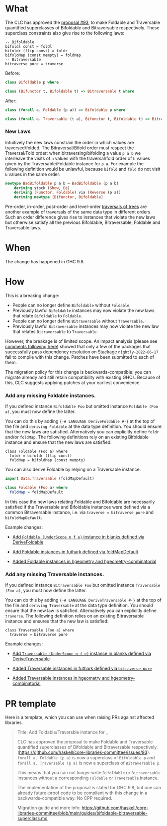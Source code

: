 # What
The CLC has approved the [proposal #93](https://github.com/haskell/core-libraries-committee/issues/93), to make Foldable and Traversable quantified superclasses of Bifoldable and Bitraversable respectively.
These superclass constraints also give rise to the following laws:
```
-- Bifoldable
bifoldl const = foldl
bifoldr (flip const) = foldr
bifoldMap (const mempty) = foldMap
-- Bitraversable
bitraverse pure = traverse
```

Before:
```haskell
class Bifoldable p where

class (Bifunctor t, Bifoldable t) => Bitraversable t where
```

After:
```haskell
class (forall a. Foldable (p a)) => Bifoldable p where

class (forall a. Traversable (t a), Bifunctor t, Bifoldable t) => Bitraversable t where
```

### New Laws

Intuitively the new laws constrain the order in which values are traversed/folded. The Bitraversal/Bifold order must respect the Traversal/Fold order: when bitraversing/bifolding a value `p a b` we interleave the visits of `a` values with the traversal/fold order of `b` values given by the Traversable/Foldable instance for `p a`. For example the following definition would be unlawful, because `bifold` and `fold` do not visit `b` values in the same order:
```haskell
newtype BadBifoldable p a b = BadBifoldable (p a b)
    deriving stock (Show, Eq)
    deriving (Functor, Foldable) via (Reverse (p a))
    deriving newtype (Bifunctor, Bifoldable)
```
Pre-order, in-order, post-order and level-order [traversals of trees](https://hackage.haskell.org/package/base-4.18.0.0/docs/Data-Traversable.html#g:12) are another example of traversals of the same data type in different orders. Such an order difference gives rise to instances that violate the new laws but otherwise satisfy all the previous Bifoldable, Bitraversable, Foldable and Traversable laws.

# When

The change has happened in GHC 9.8.

# How

This is a breaking change:

- People can no longer define `Bifoldable` without `Foldable`.
- Previously lawful `Bifoldable` instances may now violate the new laws that relate `Bifoldable` to `Foldable`.
- People can no longer define `Bitraversable` without `Traversable`.
- Previously lawful `Bitraversable` instances may now violate the new law that relates `Bitraversable` to `Traversable`.

However, the breakage is of limited scope.
An impact analysis (please see [comments following here](https://github.com/haskell/core-libraries-committee/issues/93#issuecomment-1585930550))
showed that only a few of the packages that successfully pass dependency resolution on Stackage `nightly-2022-06-17` fail to compile with this change.
Patches have been submitted to each of them.

The migration policy for this change is backwards-compatible: you can migrate already and still retain compatibility with existing GHCs.
Because of this, CLC suggests applying patches at your earliest convenience.

### Add any missing Foldable instances.

If you defined instance `Bifoldable Foo` but omitted instance `Foldable (Foo a)`, you must now define the latter.

You can do this by adding `{-# LANGUAGE DeriveFoldable #-}` at the top of the file and `deriving Foldable` at the data type definition. You should ensure that the new laws are satisfied.
Alternatively you can explicitly define `foldr` and/or `foldMap`. The following definitions rely on an existing Bifoldable instance and ensure that the new laws are satisfied:
```
class Foldable (Foo a) where
  foldr = bifoldr (flip const)
  foldMap = bifoldMap (const mempty)
```
You can also derive Foldable by relying on a Traversable instance.
```haskell
import Data.Traversable (foldMapDefault)

class Foldable (Foo a) where
  foldMap = foldMapDefault
```
In this case the new laws relating Foldable and Bifoldable are necessarily satisfied if the Traversable and Bifoldable instances were defined via a common Bitraversable instance, i.e. via `traverse = bitraverse pure` and `bifoldMapDefault`.

   Example changes:

   - [Add `Foldable (UnderScope n f e)` instance in blanks defined via DeriveFoldable](https://github.com/ejconlon/blanks/pull/1/files)

   - [Add Foldable instances in futhark defined via foldMapDefault](https://github.com/diku-dk/futhark/pull/1955/files)

   - [Added Foldable instances in hgeometry and hgeometry-combinatorial](https://github.com/noinia/hgeometry/pull/210/files)

### Add any missing Traversable instances.

If you defined instance `Bitraversable Foo` but omitted instance `Traversable (Foo a)`, you must now define the latter.

You can do this by adding `{-# LANGUAGE DeriveTraversable #-}` at the top of the file and `deriving Traversable` at the data type definition. You should ensure that the new law is satisfied.
Alternatively you can explicitly define `traverse`. The following definition relies on an existing Bitraversable instance and ensures that the new law is satisfied:
```
class Traversable (Foo a) where
  traverse = bitraverse pure
```

   Example changes:

   - [Add `Traversable (UnderScope n f e)` instance in blanks defined via DeriveTraversable](https://github.com/ejconlon/blanks/pull/1/files)

   - [Added Traversable instances in futhark defined via `bitraverse pure`](https://github.com/diku-dk/futhark/pull/1955/files)

   - [Added Traversable instances in hgeometry and hgeometry-combinatorial](https://github.com/noinia/hgeometry/pull/210/files)

# PR template

Here is a template, which you can use when raising PRs against affected libraries.

> Title: Add Foldable/Traversble instance for _
>
> CLC has approved the proposal to make Foldable and Traversable quantified superclasses of 
> Bifoldable and Bitraversable respectively.
> (https://github.com/haskell/core-libraries-committee/issues/93).
> `forall a. Foldable (p a)` is now a superclass of `Bifoldable p` and
> `forall a. Traversable (p a)` is now a superclass of `Bitraversable p`.
>
> This means that you can not longer write `Bifoldable` or `Bitraversable` instances without
> a corresponding `Foldable` or `Traversable` instance.
>
> The implementation of the proposal is slated for GHC 9.8, but one can
> already future-proof code to be compliant with this change in a
> backwards-compatible way. No CPP required.
>
> Migration guide and more info:
> https://github.com/haskell/core-libraries-committee/blob/main/guides/bifoldable-bitraversable-superclass.md
